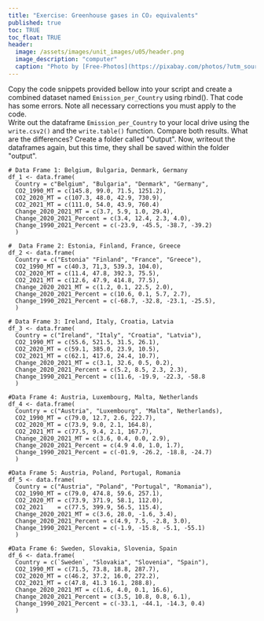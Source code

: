 ```yaml
---
title: "Exercise: Greenhouse gases in CO₂ equivalents"
published: true
toc: TRUE
toc_float: TRUE
header:
  image: /assets/images/unit_images/u05/header.png
  image_description: "computer"
  caption: "Photo by [Free-Photos](https://pixabay.com/photos/?utm_source=link-attribution&amp;utm_medium=referral&amp;utm_campaign=image&amp;utm_content=336373) [Pixabay](https://pixabay.com/de/?utm_source=link-attribution&amp;utm_medium=referral&amp;utm_campaign=image&amp;utm_content=336373)"
---
```


Copy the code snippets provided bellow into your script and create a combined dataset named `Emission_per_Country` using rbind(). That code has some errors. Note all necessary corrections you must apply to the code.<br>
Write out the dataframe `Emission_per_Country` to your local drive using the `write.csv2()` and the `write.table()` function. Compare both results. What are the differences?
Create a folder called "Output". Now, writeout the dataframes again, but this time, they shall be saved within the folder "output".

```
# Data Frame 1: Belgium, Bulgaria, Denmark, Germany
df_1 <- data.frame(
  Country = c"Belgium", "Bulgaria", "Denmark", "Germany",
  CO2_1990_MT = c(145.8, 99.0, 71.5, 1251.2),
  CO2_2020_MT = c(107.3, 48.0, 42.9, 730.9),
  CO2_2021_MT = c(111.0, 54.0, 43.9, 760.4)
  Change_2020_2021_MT = c(3.7, 5.9, 1.0, 29.4),
  Change_2020_2021_Percent = c(3.4, 12.4, 2.3, 4.0),
  Change_1990_2021_Percent = c(-23.9, -45.5, -38.7, -39.2)
  )

#  Data Frame 2: Estonia, Finland, France, Greece
df_2 <- data.frame(
  Country = c("Estonia" "Finland", "France", "Greece"),
  CO2_1990_MT = c(40.3, 71,3, 539.3, 104.0),
  CO2_2020_MT = c(11.4, 47.8, 392.3, 75.5),
  CO2_2021_MT = c(12.6, 47.9, 414.8, 77.5),
  Change_2020_2021_MT = c(1.2, 0.1, 22.5, 2.0),
  Change_2020_2021_Percent = c(10.6, 0.1, 5.7, 2.7),
  Change_1990_2021_Percent = c(-68.7, -32.8, -23.1, -25.5),
  )

# Data Frame 3: Ireland, Italy, Croatia, Latvia
df_3 <- data.frame(
  Country = c("Ireland", "Italy", "Croatia", "Latvia"),
  CO2_1990_MT = c(55.6, 521.5, 31.5, 26.1),
  CO2_2020_MT = c(59.1, 385.0, 23.9, 10.5),
  CO2_2021_MT = c(62.1, 417.6, 24.4, 10.7),
  Change_2020_2021_MT = c(3.1, 32.6, 0.5, 0.2),
  Change_2020_2021_Percent = c(5.2, 8.5, 2.3, 2.3),
  Change_1990_2021_Percent = c(11.6, -19.9, -22.3, -58.8
  )

#Data Frame 4: Austria, Luxembourg, Malta, Netherlands
df_4 <- data.frame(
  Country = c("Austria", "Luxembourg", "Malta", Netherlands),
  CO2_1990_MT = c(79.0, 12.7, 2.6, 222.7),
  CO2_2020_MT = c(73.9, 9.0, 2.1, 164.8),
  CO2_2021_MT = c(77.5, 9.4, 2.1, 167.7),
  Change_2020_2021_MT = c(3.6, 0.4, 0.0, 2.9),
  Change_2020_2021_Percent = c(4.9 4.0, 1.0, 1.7),
  Change_1990_2021_Percent = c(-01.9, -26.2, -18.8, -24.7)
  )

#Data Frame 5: Austria, Poland, Portugal, Romania
df_5 <- data.frame(
  Country = c("Austria", "Poland", "Portugal", "Romania"),
  CO2_1990_MT = c(79.0, 474.8, 59.6, 257.1),
  CO2_2020_MT = c(73.9, 371.9, 58.1, 112.0),
  CO2_2021    = c(77.5, 399.9, 56.5, 115.4),
  Change_2020_2021_MT = c(3.6, 28.0, -1.6, 3.4),
  Change_2020_2021_Percent = c(4.9, 7.5, -2.8, 3.0),
  Change_1990_2021_Percent = c(-1.9, -15.8, -5.1, -55.1)
  )

#Data Frame 6: Sweden, Slovakia, Slovenia, Spain
df_6 <- data.frame(
  Country = c(`Sweden`, "Slovakia", "Slovenia", "Spain"),
  CO2_1990_MT = c(71.5, 73.8, 18.8, 287.7),
  CO2_2020_MT = c(46.2, 37.2, 16.0, 272.2),
  CO2_2021_MT = c(47.8, 41.3 16.1, 288.8),
  Change_2020_2021_MT = c(1.6, 4.0, 0.1, 16.6),
  Change_2020_2021_Percent = c(3.5, 10.8, 0.8, 6.1),
  Change_1990_2021_Percent = c(-33.1, -44.1, -14.3, 0.4)
  )
```
